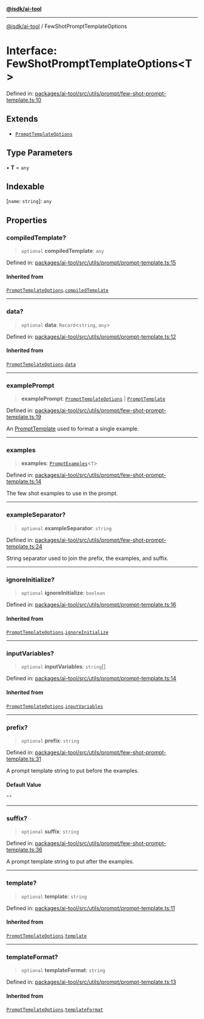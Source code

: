 [**@isdk/ai-tool**](../README.md)

***

[@isdk/ai-tool](../globals.md) / FewShotPromptTemplateOptions

# Interface: FewShotPromptTemplateOptions\<T\>

Defined in: [packages/ai-tool/src/utils/prompt/few-shot-prompt-template.ts:10](https://github.com/isdk/ai-tool.js/blob/6a89194ac34437a1bc58f7ec590cd22976939ca6/src/utils/prompt/few-shot-prompt-template.ts#L10)

## Extends

- [`PromptTemplateOptions`](PromptTemplateOptions.md)

## Type Parameters

• **T** = `any`

## Indexable

\[`name`: `string`\]: `any`

## Properties

### compiledTemplate?

> `optional` **compiledTemplate**: `any`

Defined in: [packages/ai-tool/src/utils/prompt/prompt-template.ts:15](https://github.com/isdk/ai-tool.js/blob/6a89194ac34437a1bc58f7ec590cd22976939ca6/src/utils/prompt/prompt-template.ts#L15)

#### Inherited from

[`PromptTemplateOptions`](PromptTemplateOptions.md).[`compiledTemplate`](PromptTemplateOptions.md#compiledtemplate)

***

### data?

> `optional` **data**: `Record`\<`string`, `any`\>

Defined in: [packages/ai-tool/src/utils/prompt/prompt-template.ts:12](https://github.com/isdk/ai-tool.js/blob/6a89194ac34437a1bc58f7ec590cd22976939ca6/src/utils/prompt/prompt-template.ts#L12)

#### Inherited from

[`PromptTemplateOptions`](PromptTemplateOptions.md).[`data`](PromptTemplateOptions.md#data)

***

### examplePrompt

> **examplePrompt**: [`PromptTemplateOptions`](PromptTemplateOptions.md) \| [`PromptTemplate`](../classes/PromptTemplate.md)

Defined in: [packages/ai-tool/src/utils/prompt/few-shot-prompt-template.ts:19](https://github.com/isdk/ai-tool.js/blob/6a89194ac34437a1bc58f7ec590cd22976939ca6/src/utils/prompt/few-shot-prompt-template.ts#L19)

An [PromptTemplate](../classes/PromptTemplate.md) used to format a single example.

***

### examples

> **examples**: [`PromptExamples`](../type-aliases/PromptExamples.md)\<`T`\>

Defined in: [packages/ai-tool/src/utils/prompt/few-shot-prompt-template.ts:14](https://github.com/isdk/ai-tool.js/blob/6a89194ac34437a1bc58f7ec590cd22976939ca6/src/utils/prompt/few-shot-prompt-template.ts#L14)

The few shot examples to use in the prompt.

***

### exampleSeparator?

> `optional` **exampleSeparator**: `string`

Defined in: [packages/ai-tool/src/utils/prompt/few-shot-prompt-template.ts:24](https://github.com/isdk/ai-tool.js/blob/6a89194ac34437a1bc58f7ec590cd22976939ca6/src/utils/prompt/few-shot-prompt-template.ts#L24)

String separator used to join the prefix, the examples, and suffix.

***

### ignoreInitialize?

> `optional` **ignoreInitialize**: `boolean`

Defined in: [packages/ai-tool/src/utils/prompt/prompt-template.ts:16](https://github.com/isdk/ai-tool.js/blob/6a89194ac34437a1bc58f7ec590cd22976939ca6/src/utils/prompt/prompt-template.ts#L16)

#### Inherited from

[`PromptTemplateOptions`](PromptTemplateOptions.md).[`ignoreInitialize`](PromptTemplateOptions.md#ignoreinitialize)

***

### inputVariables?

> `optional` **inputVariables**: `string`[]

Defined in: [packages/ai-tool/src/utils/prompt/prompt-template.ts:14](https://github.com/isdk/ai-tool.js/blob/6a89194ac34437a1bc58f7ec590cd22976939ca6/src/utils/prompt/prompt-template.ts#L14)

#### Inherited from

[`PromptTemplateOptions`](PromptTemplateOptions.md).[`inputVariables`](PromptTemplateOptions.md#inputvariables)

***

### prefix?

> `optional` **prefix**: `string`

Defined in: [packages/ai-tool/src/utils/prompt/few-shot-prompt-template.ts:31](https://github.com/isdk/ai-tool.js/blob/6a89194ac34437a1bc58f7ec590cd22976939ca6/src/utils/prompt/few-shot-prompt-template.ts#L31)

A prompt template string to put before the examples.

#### Default Value

`""`

***

### suffix?

> `optional` **suffix**: `string`

Defined in: [packages/ai-tool/src/utils/prompt/few-shot-prompt-template.ts:36](https://github.com/isdk/ai-tool.js/blob/6a89194ac34437a1bc58f7ec590cd22976939ca6/src/utils/prompt/few-shot-prompt-template.ts#L36)

A prompt template string to put after the examples.

***

### template?

> `optional` **template**: `string`

Defined in: [packages/ai-tool/src/utils/prompt/prompt-template.ts:11](https://github.com/isdk/ai-tool.js/blob/6a89194ac34437a1bc58f7ec590cd22976939ca6/src/utils/prompt/prompt-template.ts#L11)

#### Inherited from

[`PromptTemplateOptions`](PromptTemplateOptions.md).[`template`](PromptTemplateOptions.md#template)

***

### templateFormat?

> `optional` **templateFormat**: `string`

Defined in: [packages/ai-tool/src/utils/prompt/prompt-template.ts:13](https://github.com/isdk/ai-tool.js/blob/6a89194ac34437a1bc58f7ec590cd22976939ca6/src/utils/prompt/prompt-template.ts#L13)

#### Inherited from

[`PromptTemplateOptions`](PromptTemplateOptions.md).[`templateFormat`](PromptTemplateOptions.md#templateformat)

